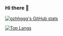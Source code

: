 ### Hi there 👋

[![gzhhggg's GitHub stats](https://github-readme-stats.vercel.app/api?username=gzhhggg&theme=vue-dark&show_icons=true)](https://github.com/gzhhggg/github-readme-stats)

[![Top Langs](https://github-readme-stats.vercel.app/api/top-langs/?username=gzhhggg&theme=vue-dark&show_icons=true&layout=compact)](https://github.com/gzhhggg/github-readme-stats)

